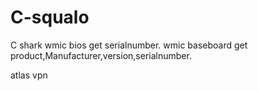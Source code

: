 # C-squalo
C shark
wmic bios get serialnumber.
wmic baseboard get product,Manufacturer,version,serialnumber.


atlas vpn
